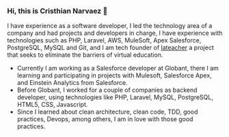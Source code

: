 ### Hi, this is Cristhian Narvaez  👋

I have experience as a software developer, I led the technology area of a company and had projects and developers in charge, I have experience with technologies such as PHP, Laravel, AWS, MuleSoft, Apex Salesforce, PostgreSQL, MySQL and Git, and I am tech founder of [lateacher](https://lateacher.com.co) a project that seeks to eliminate the barriers of virtual education.

- Currently I am working as a Salesforce developer at Globant, there I am learning and participating in projects with Mulesoft, Salesforce Apex, and Einstein Analytics from Salesforce.
- Before Globant, I worked for a couple of companies as backend developer, using technologies like PHP, Laravel, MySQL, PostgreSQL, HTML5, CSS, Javascript.
- Since I learned about clean architecture, clean code, TDD, good practices, Devops, among others, I am in love with those good practices.

